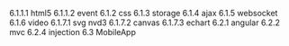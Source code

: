 6.1.1.1
html5
6.1.1.2
event
6.1.2
css
6.1.3
storage
6.1.4
ajax
6.1.5
websocket
6.1.6
video
6.1.7.1
svg
nvd3
6.1.7.2
canvas
6.1.7.3
echart
6.2.1
angular
6.2.2
mvc
6.2.4
injection
6.3
MobileApp



